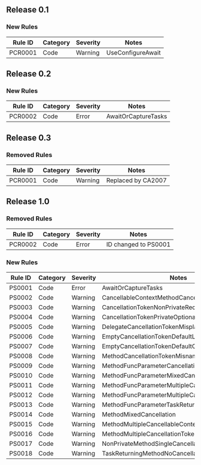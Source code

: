 ﻿## Release 0.1

### New Rules

Rule ID | Category | Severity | Notes
--------|----------|----------|--------------------
PCR0001 |  Code    |  Warning | UseConfigureAwait

## Release 0.2

### New Rules

Rule ID | Category | Severity | Notes
--------|----------|----------|--------------------
PCR0002 |  Code    |  Error   | AwaitOrCaptureTasks

## Release 0.3

### Removed Rules

Rule ID | Category | Severity | Notes
--------|----------|----------|--------------------
PCR0001 |  Code    |  Warning | Replaced by CA2007

## Release 1.0

### Removed Rules

Rule ID | Category | Severity | Notes
--------|----------|----------|--------------------
PCR0002 |  Code    |  Error   | ID changed to PS0001

### New Rules

Rule ID | Category | Severity | Notes
--------|----------|----------|--------------------
PS0001  |  Code    |  Error   | AwaitOrCaptureTasks
PS0002  |  Code    |  Warning | CancellableContextMethodCancellationToken
PS0003  |  Code    |  Warning | CancellationTokenNonPrivateRequired
PS0004  |  Code    |  Warning | CancellationTokenPrivateOptional
PS0005  |  Code    |  Warning | DelegateCancellationTokenMisplaced
PS0006  |  Code    |  Warning | EmptyCancellationTokenDefaultLiteral
PS0007  |  Code    |  Warning | EmptyCancellationTokenDefaultOperator
PS0008  |  Code    |  Warning | MethodCancellationTokenMisnamed
PS0009  |  Code    |  Warning | MethodFuncParameterCancellationTokenMisplaced
PS0010  |  Code    |  Warning | MethodFuncParameterMixedCancellation
PS0011  |  Code    |  Warning | MethodFuncParameterMultipleCancellableContexts
PS0012  |  Code    |  Warning | MethodFuncParameterMultipleCancellationTokens
PS0013  |  Code    |  Warning | MethodFuncParameterTaskReturnTypeNoCancellation
PS0014  |  Code    |  Warning | MethodMixedCancellation
PS0015  |  Code    |  Warning | MethodMultipleCancellableContexts
PS0016  |  Code    |  Warning | MethodMultipleCancellationTokens
PS0017  |  Code    |  Warning | NonPrivateMethodSingleCancellationTokenMisnamed
PS0018  |  Code    |  Warning | TaskReturningMethodNoCancellation
